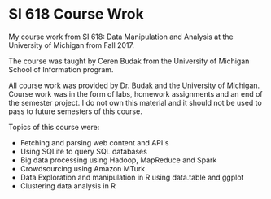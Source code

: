 # SI 618 Course Wrok
My course work from SI 618: Data Manipulation and Analysis at the University of Michigan from Fall 2017.

The course was taught by Ceren Budak from the University of Michigan School of Information program. 

All course work was provided by Dr. Budak and the University of Michigan. Course work was in the form of labs, homework assignments and an end of the semester project. I do not own this material and it should not be used to pass to future semesters of this course.

Topics of this course were:

* Fetching and parsing web content and API's
* Using SQLite to query SQL databases
* Big data processing using Hadoop, MapReduce and Spark
* Crowdsourcing using Amazon MTurk
* Data Exploration and manipulation in R using data.table and ggplot
* Clustering data analysis in R
